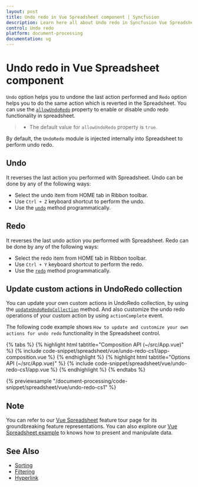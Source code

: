 ```yaml
---
layout: post
title: Undo redo in Vue Spreadsheet component | Syncfusion
description: Learn here all about Undo redo in Syncfusion Vue Spreadsheet component of Syncfusion Essential JS 2 and more.
control: Undo redo 
platform: document-processing
documentation: ug
---
```


# Undo redo in Vue Spreadsheet component

`Undo` option helps you to undone the last action performed and `Redo` option helps you to do the same action which is reverted in the Spreadsheet. You can use the [`allowUndoRedo`](https://ej2.syncfusion.com/vue/documentation/api/spreadsheet/#allowundoredo) property to enable or disable undo redo functionality in spreadsheet.

> * The default value for `allowUndoRedo` property is `true`.

By default, the `UndoRedo` module is injected internally into Spreadsheet to perform undo redo.

## Undo

It reverses the last action you performed with Spreadsheet. Undo can be done by any of the following ways:

* Select the undo item from HOME tab in Ribbon toolbar.
* Use `Ctrl + Z` keyboard shortcut to perform the undo.
* Use the [`undo`](https://ej2.syncfusion.com/vue/documentation/api/spreadsheet/#undo) method programmatically.

## Redo

It reverses the last undo action you performed with Spreadsheet. Redo can be done by any of the following ways:

* Select the redo item from HOME tab in Ribbon toolbar.
* Use `Ctrl + Y` keyboard shortcut to perform the redo.
* Use the [`redo`](https://ej2.syncfusion.com/vue/documentation/api/spreadsheet/#redo) method programmatically.

## Update custom actions in UndoRedo collection

You can update your own custom actions in UndoRedo collection, by using the [`updateUndoRedoCollection`](https://ej2.syncfusion.com/vue/documentation/api/spreadsheet/#updateundoredocollection) method. And also customize the undo redo operations of your custom action by using `actionComplete` event.

The following code example shows `How to update and customize your own actions for undo redo` functionality in the Spreadsheet control.

{% tabs %}
{% highlight html tabtitle="Composition API (~/src/App.vue)" %}
{% include code-snippet/spreadsheet/vue/undo-redo-cs1/app-composition.vue %}
{% endhighlight %}
{% highlight html tabtitle="Options API (~/src/App.vue)" %}
{% include code-snippet/spreadsheet/vue/undo-redo-cs1/app.vue %}
{% endhighlight %}
{% endtabs %}
        
{% previewsample "/document-processing/code-snippet/spreadsheet/vue/undo-redo-cs1" %}

## Note

You can refer to our [Vue Spreadsheet](https://www.syncfusion.com/spreadsheet-editor-sdk/vue-spreadsheet-editor) feature tour page for its groundbreaking feature representations. You can also explore our [Vue Spreadsheet example](https://document.syncfusion.com/demos/spreadsheet-editor/vue/#/tailwind3/spreadsheet/default.html) to knows how to present and manipulate data.

## See Also

* [Sorting](./sort)
* [Filtering](./filter)
* [Hyperlink](./link)